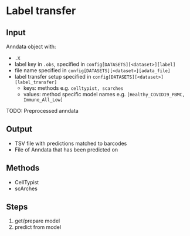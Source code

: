 # Label transfer

## Input
Anndata object with:

* `.X`
* label key in `.obs`, specified in `config[DATASETS][<dataset>][label]`
* file name specified in `config[DATASETS][<dataset>][adata_file]`
* label transfer setup specified in `config[DATASETS][<dataset>][label_transfer]`
  * keys: methods e.g. `celltypist, scarches`
  * values: method specific model names e.g. `[Healthy_COVID19_PBMC, Immune_All_Low]`

TODO: Preprocessed anndata

## Output

* TSV file with predictions matched to barcodes
* File of Anndata that has been predicted on


## Methods

* CellTypist
* scArches


## Steps

1. get/prepare model
2. predict from model
